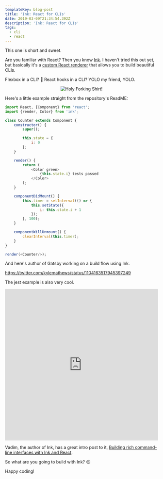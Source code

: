 ```yaml
---
templateKey: blog-post
title: 'Ink: React for CLIs'
date: 2019-03-09T21:34:54.392Z
description: 'Ink: React for CLIs'
tags:
  - cli
  - react
---
```

This one is short and sweet.

Are you familiar with React? Then you know [Ink](https://github.com/vadimdemedes/ink). I haven't tried this out yet, but basically it's a [custom React renderer](https://github.com/nitin42/Making-a-custom-React-renderer) that allows you to build beautiful CLIs.

Flexbox in a CLI? 🤯 React hooks in a CLI? YOLO my friend, YOLO.

<center>

![Holy Forking Shirt!](https://media.giphy.com/media/xT0xeGWDzEfcsd8QzC/giphy.gif)
</center>

Here's a little example straight from the repository's ReadME:

```javascript
import React, {Component} from 'react';
import {render, Color} from 'ink';

class Counter extends Component {
	constructor() {
		super();

		this.state = {
			i: 0
		};
	}

	render() {
		return (
			<Color green>
				{this.state.i} tests passed
			</Color>
		);
	}

	componentDidMount() {
		this.timer = setInterval(() => {
			this.setState({
				i: this.state.i + 1
			});
		}, 100);
	}

	componentWillUnmount() {
		clearInterval(this.timer);
	}
}

render(<Counter/>);
```

And here's author of Gatsby working on a build flow using Ink.

https://twitter.com/kylemathews/status/1104163517945397249


The jest example is also very cool.

<iframe style="height: 500px;" frameborder="0" width="100%" height="500px" src="https://repl.it/@vadimdemedes/ink-jest-demo?lite=true"></iframe>

Vadim, the author of Ink, has a great intro post to it, [Building rich command-line interfaces with Ink and React](https://vadimdemedes.com/posts/building-rich-command-line-interfaces-with-ink-and-react).


So what are you going to build with Ink? 😉

Happy coding!
